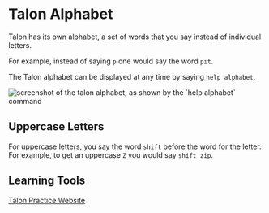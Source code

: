 # Talon Alphabet

Talon has its own alphabet, a set of words that you say instead of individual letters.

For example, instead of saying `p` one would say the word `pit`.

The Talon alphabet can be displayed at any time by saying `help alphabet`.

<img src="/img/help_alphabet.png/"
     alt="screenshot of the talon alphabet, as shown by the `help alphabet` command"
 />

## Uppercase Letters

For uppercase letters, you say the word `shift` before the word for the letter. For example, to get an uppercase `Z` you would say `shift zip`.

## Learning Tools

[Talon Practice Website](/docs/Help/Items/talon-practice-website.md) 

